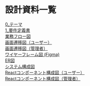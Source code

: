 # 設計資料一覧
[0_テーマ](./0_テーマ.md)  
[1_要件定義書](./1_要件定義書.md)  
[業務フロー図](./2_業務フロー図.png)  
[画面遷移図（ユーザー）](./3_1_画面遷移図(ユーザー).png)  
[画面遷移図（管理者）](./3_2_画面遷移図(管理者).png)  
[ワイヤーフレーム図 (Figma)](https://www.figma.com/design/CcXx9ixcPT7hYtJrsnFnXC/QR%E5%87%BA%E9%80%80%E5%8B%A4%E7%AE%A1%E7%90%86-%E3%83%AF%E3%82%A4%E3%83%A4%E3%83%BC%E3%83%95%E3%83%AC%E3%83%BC%E3%83%A0%E5%9B%B3?node-id=0-1&t=Ps4qeNwcvlry73hJ-1)  
[ER図](./5_ER図.png)  
[システム構成図](./6_システム構成図.png)  
[Reactコンポーネント構成図（ユーザー）](./7_1_Reactコンポーネント構成図(ユーザー).png)  
[Reactコンポーネント構成図（管理者）](./7_2_Reactコンポーネント構成図(管理者).png)  
